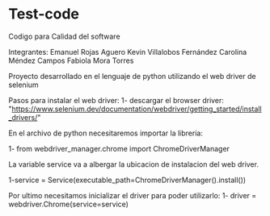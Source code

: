 # Test-code
Codigo para Calidad del software

Integrantes:
Emanuel Rojas Aguero
Kevin Villalobos Fernández 
Carolina Méndez Campos
Fabiola Mora Torres

Proyecto desarrollado en el lenguaje de python utilizando el web driver de selenium

Pasos para instalar el web driver:
  1- descargar el browser driver: "https://www.selenium.dev/documentation/webdriver/getting_started/install_drivers/"

En el archivo de python necesitaremos importar la libreria:

  1- from webdriver_manager.chrome import ChromeDriverManager

La variable service va a albergar la ubicacion de instalacion del web driver.
  
  1-service = Service(executable_path=ChromeDriverManager().install())
  
Por ultimo necesitamos inicializar el driver para poder utilizarlo:
  1- driver = webdriver.Chrome(service=service)
